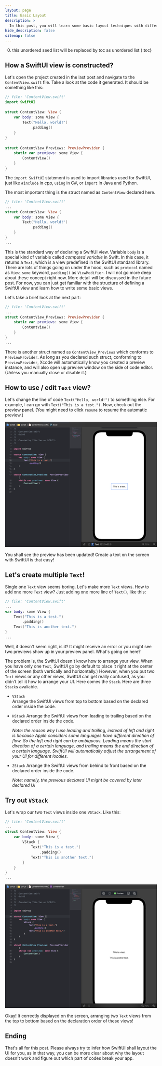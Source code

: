 ```yaml
---
layout: page
title: Basic Layout
description: >
  In this post, you will learn some basic layout techniques with different Stack. You will also get some ideas about how to use Text and Shapes.
hide_description: false
sitemap: false
---
```


0. this unordered seed list will be replaced by toc as unordered list
{:toc}

## How a SwiftUI view is constructed?

Let's open the project created in the last post and navigate to the `ContentView.swift` file. Take a look at the code it generated. It should be something like this:

``` swift
// file: 'ContentView.swift'
import SwiftUI

struct ContentView: View {
    var body: some View {
        Text("Hello, world!")
            .padding()
    }
}

struct ContentView_Previews: PreviewProvider {
    static var previews: some View {
        ContentView()
    }
}
```

The `import SwiftUI` statement is used to import libraries used for SwiftUI, just like `#include` in cpp, `using` in C#, or `import` in Java and Python.

The most important thing is the struct named as `ContentView` declared here.

``` swift
// file: 'ContentView.swift'
...
struct ContentView: View {
    var body: some View {
        Text("Hello, world!")
            .padding()
    }
}
...
```

This is the standard way of declaring a SwiftUI view. Variable `body` is a special kind of variable called *computed variable* in Swift. In this case, it returns a `Text`, which is a view predefined in the SwiftUI standard library. There are lots of things going on under the hood, such as `protocol` named as `View`, `some` keyword, `padding()` as `ViewModifier`. I will not go more deep about these concept right now. More detail will be discussed in the future post. For now, you can just get familiar with the structure of defining a SwiftUI view and learn how to write some basic views.

Let's take a brief look at the next part:

``` swift
// file: 'ContentView.swift'
...
struct ContentView_Previews: PreviewProvider {
    static var previews: some View {
        ContentView()
    }
}
...
```

There is another struct named as `ContentView_Previews` which conforms to `PreviewProvider`. As long as you declared such struct, conforming to `PreviewProvider`, Xcode will automatically know you created a preview instance, and will also open up preview window on the side of code editor. (Unless you manually close or disable it.)

## How to use / edit `Text` view?

Let's change the line of code `Text("Hello, world!")` to something else. For example, I can go with `Text("This is a test.")`. Now, check out the preview panel. (You might need to click `resume` to resume the automatic preview.)

![New Preview](intro/../../assets/img/intro/2/1.png)

You shall see the preview has been updated! Create a text on the screen with SwiftUI is that easy!

## Let's create multiple `Text`!

Single one `Text` view seems boring. Let's make more `Text` views. How to add one more `Text` view? Just adding one more line of `Text()`, like this:

``` swift
// file: 'ContentView.swift'
...
var body: some View {
    Text("This is a test.")
        .padding()
    Text("This is another text.")
}
...
```

Well, it doesn't seem right, is it? It might receive an error or you might see two previews show up in your preview panel. What's going on here?

The problem is, the SwiftUI doesn't know how to arrange your view. When you have only one `Text`, SwiftUI go by default to place it right at the center of the screen (both vertically and horizontally.) However, when you put two `Text` views or any other views, SwiftUI can get really confused, as you didn't tell it how to arrange your UI. Here comes the `Stack`. Here are three `Stack`s avaliable.

- `VStack`  
  Arrange the SwiftUI views from top to bottom based on the declared order inside the code.

- `HStack`
  Arrange the SwiftUI views from leading to trailing based on the declared order inside the code.

  *Note: the reason why I use leading and trailing, instead of left and right is because Apple considers some languages have different direction of flow. So the left and right can be ambiguous. Leading means the start direction of a certain language, and trailing means the end direction of a certain language. SwiftUI will automatically adjust the arrangement of your UI for different locales.*

- `ZStack`
  Arrange the SwiftUI views from behind to front based on the declared order inside the code.

  *Note: namely, the previous declared UI might be covered by later declared UI*

## Try out `VStack`

Let's wrap our two `Text` views inside one `VStack`. Like this:

``` swift
// file: 'ContentView.swift'
...
struct ContentView: View {
    var body: some View {
        VStack {
            Text("This is a test.")
                .padding()
            Text("This is another text.")
        }
    }
}
...
```

![Vstack](intro/../../assets/img/intro/2/2.png)

Okay! It correctly displayed on the screen, arranging two `Text` views from the top to bottom based on the declaration order of these views!

## Ending

That's all for this post. Please always try to infer how SwiftUI shall layout the UI for you, as in that way, you can be more clear about why the layout doesn't work and figure out which part of codes break your app.

<!-- 
Continue with [Config](config.md){:.heading.flip-title}
{:.read-more} -->
